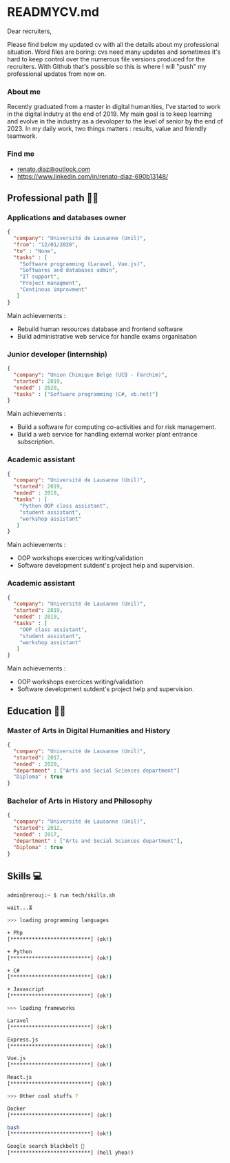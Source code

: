 # READMYCV.md

Dear recruiters,

Please find below my updated cv with all the details about my professional situation. Word files are boring: cvs need many updates and sometimes it's hard to keep control over the numerous file versions produced for the recruiters. With Github that's possible so this is where I will "push" my professional updates from now on.

### About me

Recently graduated from a master in digital humanities, I've started to work in the digital indutry at the end of 2019. My main goal is to keep learning and evolve in the industry as a devoloper to the level of senior by the end of 2023. In my daily work, two things matters : results, value and friendly teamwork.

### Find me

  - renato.diaz@outlook.com
  - https://www.linkedin.com/in/renato-diaz-690b13148/

## Professional path 👨‍💻
### Applications and databases owner

```json
{
  "company": "Université de Lausanne (Unil)",
  "from": "12/01/2020",
  "to" : "None",
  "tasks" : [
    "Software programming (Laravel, Vue.js)", 
    "Softwares and databases admin", 
    "IT support",
    "Project managment",
    "Continous improvment"
   ]
}
```

Main achievements :

- Rebuild human resources database and frontend software
- Build administrative web service for handle exams organisation


### Junior developer (internship)


```json
{
  "company": "Union Chimique Belge (UCB - Farchim)",
  "started": 2019,
  "ended" : 2020,
  "tasks" : ["Software programming (C#, vb.net)"]
}
```

Main achievements :

- Build a software for computing co-activities and for risk management.
- Build a web service for handling external worker plant entrance subscription.

### Academic assistant


```json
{
  "company": "Université de Lausanne (Unil)",
  "started": 2019,
  "ended" : 2019,
  "tasks" : [
    "Python OOP class assistant", 
    "student assistant", 
    "workshop assistant"
   ]
}
```

Main achievements :

- OOP workshops exercices writing/validation
- Software development sutdent's project help and supervision.

### Academic assistant

```json
{
  "company": "Université de Lausanne (Unil)",
  "started": 2019,
  "ended" : 2019,
  "tasks" : [
    "OOP class assistant", 
    "student assistant", 
    "workshop assistant"
   ]
}
```

Main achievements :

- OOP workshops exercices writing/validation
- Software development sutdent's project help and supervision.

## Education 👨‍🎓
### Master of Arts in Digital Humanities and History

```json
{
  "company": "Université de Lausanne (Unil)",
  "started": 2017,
  "ended" : 2020,
  "department" : ["Arts and Social Sciences department"]
  "Diploma" : true
}
```

### Bachelor of Arts in History and Philosophy

```json
{
  "company": "Université de Lausanne (Unil)",
  "started": 2012,
  "ended" : 2017,
  "department" : ["Arts and Social Sciences department"],
  "Diploma" : true
}
```

## Skills 💻

```bash
admin@rerouj:~ $ run tech/skills.sh

wait...⏳

>>> loading programming languages

+ Php
[**************************] (ok!)

+ Python
[**************************] (ok!)

+ C#
[**************************] (ok!)

+ Javascript
[**************************] (ok!)

>>> loading frameworks

Laravel
[**************************] (ok!)

Express.js
[**************************] (ok!)

Vue.js
[**************************] (ok!)

React.js
[**************************] (ok!)

>>> Other cool stuffs ?

Docker
[**************************] (ok!)

bash
[**************************] (ok!)

Google search blackbelt 🥋
[**************************] (hell yhea!)

```
